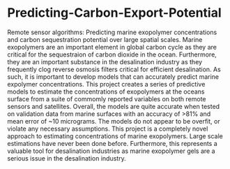 # Predicting-Carbon-Export-Potential
Remote sensor algorithms: Predicting marine exopolymer concentrations and carbon sequestration potential over large spatial scales.  Marine exopolymers are an important element in global carbon cycle as they are critical for the sequestraion of carbon dioxide in the ocean. Furthermore, they are an important substance in the desalination industry as they frequently clog reverse osmosis filters critical for efficient desalination. As such, it is important to develop models that can accurately predict marine expolymer concentrations.  This project creates a series of predictive models to estimate the concentrations of exopolymers at the oceans surface from a suite of commomly reported variables on both remote sensors and satellites.  Overall, the models are quite accurate when tested on validation data from marine surfaces with an accuracy of >81% and mean error of ~10 micrograms. The models do not appear to be overfit, or violate any necessary assumptions.  This project is a completely novel approach to estimating concentrations of marine exopolymers. Large scale estimations have never been done before. Furthermore, this represents a valuable tool for desalination industries as marine exopolymer gels are a serious issue in the desalination industry.

